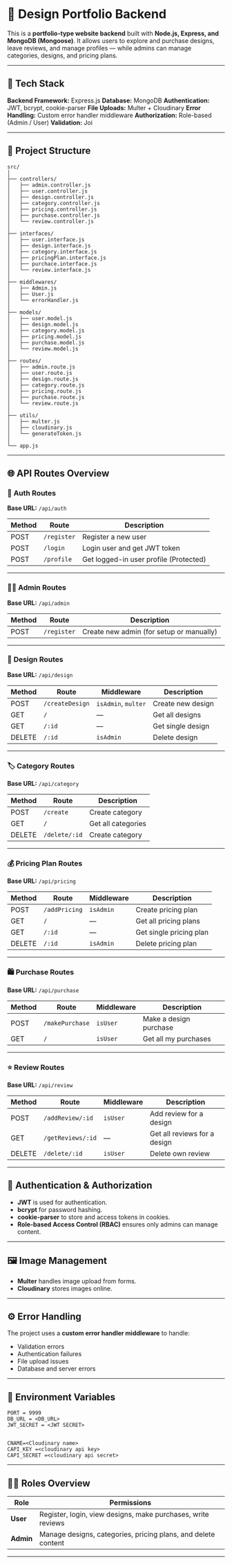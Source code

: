# 🎨 Design Portfolio Backend

This is a **portfolio-type website backend** built with **Node.js, Express, and MongoDB (Mongoose)**.
It allows users to explore and purchase designs, leave reviews, and manage profiles — while admins can manage categories, designs, and pricing plans.

---

## 🚀 Tech Stack

**Backend Framework:** Express.js
**Database:** MongoDB
**Authentication:** JWT, bcrypt, cookie-parser
**File Uploads:** Multer + Cloudinary
**Error Handling:** Custom error handler middleware
**Authorization:** Role-based (Admin / User)
**Validation:** Joi

---

## 🧱 Project Structure

```
src/
│
├── controllers/
│   ├── admin.controller.js
│   ├── user.controller.js
│   ├── design.controller.js
│   ├── category.controller.js
│   ├── pricing.controller.js
│   ├── purchase.controller.js
│   └── review.controller.js
│
├── interfaces/
│   ├── user.interface.js
│   ├── design.interface.js
│   ├── category.interface.js
│   ├── pricingPlan.interface.js
│   ├── purchace.interface.js
│   └── review.interface.js
│
├── middlewares/
│   ├── Admin.js
│   ├── User.js
│   └── errorHandler.js
│
├── models/
│   ├── user.model.js
│   ├── design.model.js
│   ├── category.model.js
│   ├── pricing.model.js
│   ├── purchase.model.js
│   └── review.model.js
│
├── routes/
│   ├── admin.route.js
│   ├── user.route.js
│   ├── design.route.js
│   ├── category.route.js
│   ├── pricing.route.js
│   ├── purchase.route.js
│   └── review.route.js
│
├── utils/
│   ├── multer.js
│   ├── cloudinary.js
│   └── generateToken.js
│
└── app.js
```

---

## 🌐 API Routes Overview

### 🔑 **Auth Routes**

**Base URL:** `/api/auth`

| Method | Route       | Description                            |
| ------ | ----------- | -------------------------------------- |
| POST   | `/register` | Register a new user                    |
| POST   | `/login`    | Login user and get JWT token           |
| POST   | `/profile`  | Get logged-in user profile (Protected) |

---

### 🧑‍💼 **Admin Routes**

**Base URL:** `/api/admin`

| Method | Route       | Description                              |
| ------ | ----------- | ---------------------------------------- |
| POST   | `/register` | Create new admin (for setup or manually) |

---

### 🎨 **Design Routes**

**Base URL:** `/api/design`

| Method | Route           | Middleware          | Description       |
| ------ | --------------- | ------------------- | ----------------- |
| POST   | `/createDesign` | `isAdmin`, `multer` | Create new design |
| GET    | `/`             | —                   | Get all designs   |
| GET    | `/:id`          | —                   | Get single design |
| DELETE | `/:id`          | `isAdmin`           | Delete design     |

---

### 🏷️ **Category Routes**

**Base URL:** `/api/category`

| Method | Route         | Description        |
| ------ | ------------- | ------------------ |
| POST   | `/create`     | Create category    |
| GET    | `/`           | Get all categories |
| DELETE | `/delete/:id` | Create category    |

---

### 💰 **Pricing Plan Routes**

**Base URL:** `/api/pricing`

| Method | Route         | Middleware | Description             |
| ------ | ------------- | ---------- | ----------------------- |
| POST   | `/addPricing` | `isAdmin`  | Create pricing plan     |
| GET    | `/`           | —          | Get all pricing plans   |
| GET    | `/:id`        | —          | Get single pricing plan |
| DELETE | `/:id`        | `isAdmin`  | Delete pricing plan     |

---

### 🛍️ **Purchase Routes**

**Base URL:** `/api/purchase`

| Method | Route           | Middleware | Description            |
| ------ | --------------- | ---------- | ---------------------- |
| POST   | `/makePurchase` | `isUser`   | Make a design purchase |
| GET    | `/`             | `isUser`   | Get all my purchases   |

---

### ⭐ **Review Routes**

**Base URL:** `/api/review`

| Method | Route             | Middleware | Description                  |
| ------ | ----------------- | ---------- | ---------------------------- |
| POST   | `/addReview/:id`  | `isUser`   | Add review for a design      |
| GET    | `/getReviews/:id` | —          | Get all reviews for a design |
| DELETE | `/delete/:id`     | `isUser`   | Delete own review            |

---

## 🔐 Authentication & Authorization

- **JWT** is used for authentication.
- **bcrypt** for password hashing.
- **cookie-parser** to store and access tokens in cookies.
- **Role-based Access Control (RBAC)** ensures only admins can manage content.

---

## 🖼️ Image Management

- **Multer** handles image upload from forms.
- **Cloudinary** stores images online.

---

## ⚙️ Error Handling

The project uses a **custom error handler middleware** to handle:

- Validation errors
- Authentication failures
- File upload issues
- Database and server errors

---

## 🧩 Environment Variables

```
PORT = 9999
DB_URL = <DB_URL>
JWT_SECRET = <JWT SECRET>


CNAME=<Cloudinary name>
CAPI_KEY =<cloudinary api key>
CAPI_SECRET =<cloudinary api secret>
```

---

## 🧑‍💻 Roles Overview

| Role      | Permissions                                                   |
| --------- | ------------------------------------------------------------- |
| **User**  | Register, login, view designs, make purchases, write reviews  |
| **Admin** | Manage designs, categories, pricing plans, and delete content |

---
